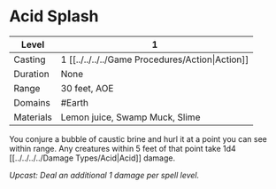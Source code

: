 # Acid Splash

| Level     | 1                                                |
| --------- | ------------------------------------------------ |
| Casting   | 1 [[../../../../Game Procedures/Action\|Action]] |
| Duration  | None                                             |
| Range     | 30 feet, AOE                                     |
| Domains   | #Earth                                           |
| Materials | Lemon juice, Swamp Muck, Slime                   |

You conjure a bubble of caustic brine and hurl it at a point you can see within range. Any creatures within 5 feet of that point take 1d4 [[../../../../Damage Types/Acid|Acid]] damage.

*Upcast: Deal an additional 1 damage per spell level.*